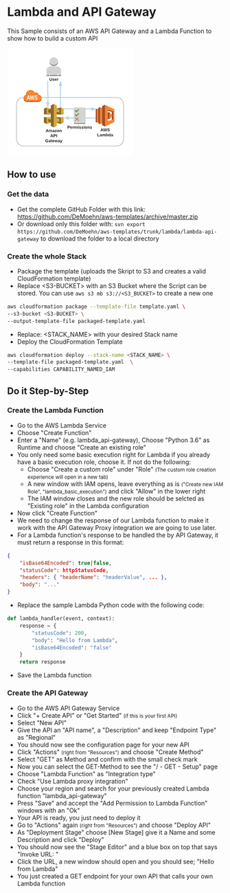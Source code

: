 # Lambda and API Gateway

This Sample consists of an AWS API Gateway and a Lambda Function to show how to build a custom API

![Architecture](_img/lambda-api-gateway.png)

## How to use

### Get the data

- Get the complete GitHub Folder with this link: https://github.com/DeMoehn/aws-templates/archive/master.zip
- Or download only this folder with: `svn export https://github.com/DeMoehn/aws-templates/trunk/lambda/lambda-api-gateway` to download the folder to a local directory

### Create the whole Stack

- Package the template (uploads the Skript to S3 and creates a valid CloudFormation template)
- Replace \<S3-BUCKET> with an S3 Bucket where the Script can be stored. You can use `aws s3 mb s3://<S3_BUCKET>` to create a new one

``` bash
aws cloudformation package --template-file template.yaml \
--s3-bucket <S3-BUCKET> \
--output-template-file packaged-template.yaml
```

- Replace: \<STACK_NAME> with your desired Stack name
- Deploy the CloudFormation Template

``` bash
aws cloudformation deploy --stack-name <STACK_NAME> \
--template-file packaged-template.yaml  \
--capabilities CAPABILITY_NAMED_IAM
```

## Do it Step-by-Step

### Create the Lambda Function

- Go to the AWS Lambda Service
- Choose "Create Function"
- Enter a "Name" (e.g. lambda_api-gateway), Choose "Python 3.6" as Runtime and choose "Create an existing role"
- You only need some basic execution right for Lambda if you already have a basic execution role, choose it. If not do the following:
  - Choose "Create a custom role" under "Role" <small>(The custom role creation experience will open in a new tab)</small>
  - A new window with IAM opens, leave everything as is <small>("Create new IAM Role", "lambda_basic_execution")</small> and click "Allow" in the lower right
  - The IAM window closes and the new role should be selcted as "Existing role" in the Lambda configuration
- Now click "Create Function"
- We need to change the response of our Lambda function to make it work with the API Gateway Proxy integration we are going to use later. 
- For a Lambda function's response to be handled the by API Gateway, it must return a response in this format:

```JSON
{
    "isBase64Encoded": true|false,
    "statusCode": httpStatusCode,
    "headers": { "headerName": "headerValue", ... },
    "body": "..."
}
```

- Replace the sample Lambda Python code with the following code:

```python
def lambda_handler(event, context):
    response = {
        "statusCode": 200,
        "body": "Hello from Lambda",
        "isBase64Encoded": "false"
    }
    return response
```

- Save the Lambda function

### Create the API Gateway

- Go to the AWS API Gateway Service
- Click "+ Create API" or "Get Started" <small>(if this is your first API)</small>
- Select "New API"
- Give the API an "API name", a "Description" and keep "Endpoint Type" as "Regional"
- You should now see the configuration page for your new API
- Click "Actions" <small>(right from "Resources")</small> and choose "Create Method"
- Select "GET" as Method and confirm with the small check mark
- Now you can select the GET-Method to see the "/ - GET - Setup" page
- Choose "Lambda Function" as "Integration type"
- Check "Use Lambda proxy integration"
- Choose your region and search for your previously created Lambda function "lambda_api-gateway"
- Press "Save" and accept the "Add Permission to Lambda Function" windows with an "Ok"
- Your API is ready, you just need to deploy it
- Go to "Actions" again <small>(right from "Resources")</small> and choose "Deploy API"
- As "Deployment Stage" choose [New Stage] give it a Name and some Description and click "Deploy"
- You should now see the "Stage Editor" and a blue box on top that says "Invoke URL: <URL>"
- Click the URL, a new window should open and you should see; "Hello from Lambda"
- You just created a GET endpoint for your own API that calls your own Lambda function